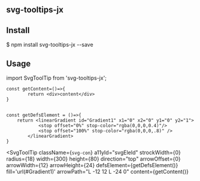## svg-tooltips-jx


## Install

$ npm install svg-tooltips-jx --save

## Usage
import SvgToolTip from 'svg-tooltips-jx';
```
const getContent=()=>{
        return <div>content</div>
}


const getDefsElement = ()=>{
    return <linearGradient id="Gradient1" x1="0" x2="0" y1="0" y2="1">
            <stop offset="0%" stop-color="rgba(0,0,0,0.4)"/>
            <stop offset="100%" stop-color="rgba(0,0,0,.8)" />
        </linearGradient>
}
```
<SvgToolTip
    className={`svg-con`}
    a11yId="svgEleId"
    strockWidth={0}
    radius={18}
    width={300}
    height={80}
    direction="top"
    arrowOffset={0}
    arrowWidth={12}
    arrowHeight={24}
    defsElement={getDefsElement()}
    fill='url(#Gradient1)'
    arrowPath="L -12 12 L -24 0"
    content={getContent()}
></SvgToolTip>
